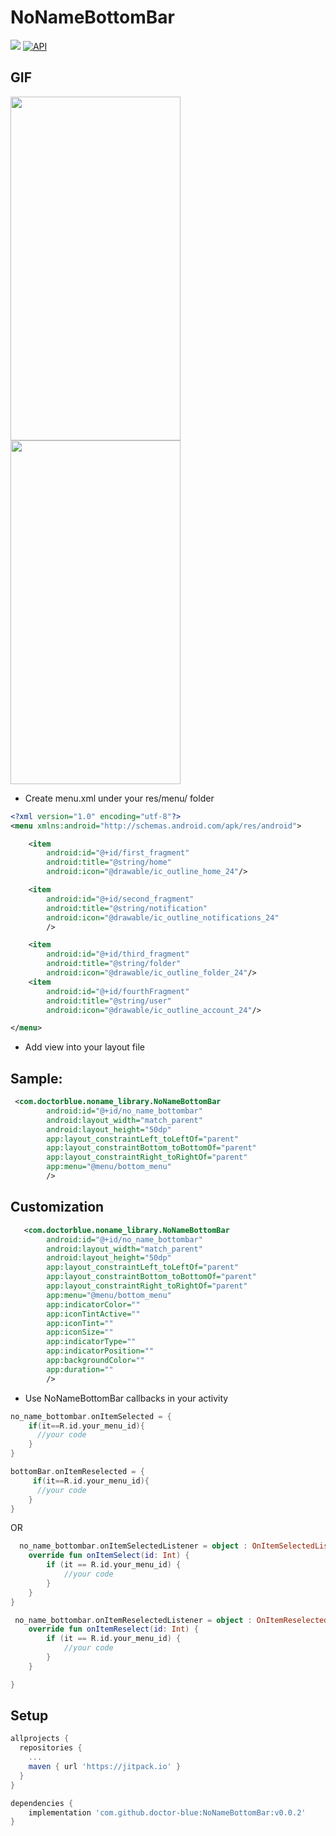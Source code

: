 # NoNameBottomBar

[![](https://jitpack.io/v/doctor-blue/NoNameBottomBar.svg)](https://jitpack.io/#doctor-blue/NoNameBottomBar)
[![API](https://img.shields.io/badge/API-16%2B-brightgreen.svg?style=flat)](https://android-arsenal.com/api?level=16)

## GIF
<img src="https://raw.githubusercontent.com/doctor-blue/NoNameBottomBar/master/images/demo2.gif" width="272" height="550"/><img src="https://raw.githubusercontent.com/doctor-blue/NoNameBottomBar/master/images/demo1.gif"  width="272" height="550" />


-   Create menu.xml under your res/menu/ folder
```xml
<?xml version="1.0" encoding="utf-8"?>
<menu xmlns:android="http://schemas.android.com/apk/res/android">

    <item
        android:id="@+id/first_fragment"
        android:title="@string/home"
        android:icon="@drawable/ic_outline_home_24"/>

    <item
        android:id="@+id/second_fragment"
        android:title="@string/notification"
        android:icon="@drawable/ic_outline_notifications_24"
        />

    <item
        android:id="@+id/third_fragment"
        android:title="@string/folder"
        android:icon="@drawable/ic_outline_folder_24"/>
    <item
        android:id="@+id/fourthFragment"
        android:title="@string/user"
        android:icon="@drawable/ic_outline_account_24"/>

</menu>
```

-   Add view into your layout file
## Sample: 
```xml
 <com.doctorblue.noname_library.NoNameBottomBar
        android:id="@+id/no_name_bottombar"
        android:layout_width="match_parent"
        android:layout_height="50dp"
        app:layout_constraintLeft_toLeftOf="parent"
        app:layout_constraintBottom_toBottomOf="parent"
        app:layout_constraintRight_toRightOf="parent"
        app:menu="@menu/bottom_menu"
        />
```
## Customization
```xml
   <com.doctorblue.noname_library.NoNameBottomBar
        android:id="@+id/no_name_bottombar"
        android:layout_width="match_parent"
        android:layout_height="50dp"
        app:layout_constraintLeft_toLeftOf="parent"
        app:layout_constraintBottom_toBottomOf="parent"
        app:layout_constraintRight_toRightOf="parent"
        app:menu="@menu/bottom_menu"
        app:indicatorColor=""
        app:iconTintActive=""
        app:iconTint=""
        app:iconSize=""
        app:indicatorType=""
        app:indicatorPosition=""
        app:backgroundColor=""
        app:duration=""
        />
```


-   Use NoNameBottomBar callbacks in your activity
```kotlin
no_name_bottombar.onItemSelected = {
    if(it==R.id.your_menu_id){
      //your code
    }
}

bottomBar.onItemReselected = {
     if(it==R.id.your_menu_id){
      //your code
    }
}
```

OR

```kotlin
  no_name_bottombar.onItemSelectedListener = object : OnItemSelectedListener {
    override fun onItemSelect(id: Int) {
        if (it == R.id.your_menu_id) {
            //your code
        }
    }
}

 no_name_bottombar.onItemReselectedListener = object : OnItemReselectedListener {
    override fun onItemReselect(id: Int) {
        if (it == R.id.your_menu_id) {
            //your code
        }
    }

}
```

## Setup

```gradle
allprojects {
  repositories {
    ...
    maven { url 'https://jitpack.io' }
  }
}

dependencies {
    implementation 'com.github.doctor-blue:NoNameBottomBar:v0.0.2'
}
```
